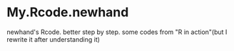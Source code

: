 # My.Rcode.newhand
newhand's Rcode. better step by step. some codes from "R in action"(but I rewrite it after understanding it)
